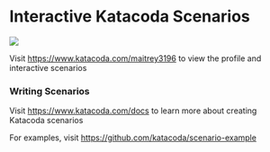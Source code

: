 # Interactive Katacoda Scenarios

[![](http://shields.katacoda.com/katacoda/maitrey3196/count.svg)](https://www.katacoda.com/maitrey3196 "Get your profile on Katacoda.com")

Visit https://www.katacoda.com/maitrey3196 to view the profile and interactive scenarios

### Writing Scenarios
Visit https://www.katacoda.com/docs to learn more about creating Katacoda scenarios

For examples, visit https://github.com/katacoda/scenario-example
